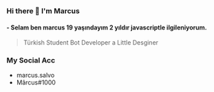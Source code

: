 ### Hi there 👋 I'm Marcus

#### - Selam ben marcus 19 yaşındayım 2 yıldır javascriptle ilgileniyorum. 

> Türkish Student
> Bot Developer
> a Little Desginer

### My Social Acc
- marcus.salvo
- Mârcus#1000

